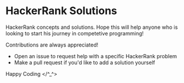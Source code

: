 # HackerRank Solutions
HackerRank concepts and solutions.
Hope this will help anyone who is looking to start his journey in competetive programming!

Contributions are always appreciated!
* Open an issue to request help with a specific HackerRank problem
* Make a pull request if you'd like to add a solution yourself

Happy Coding </^_^>
